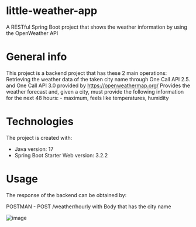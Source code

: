 # little-weather-app
A RESTful Spring Boot project that shows the weather information by using the OpenWeather API

# General info
This project is a backend project that has these 2 main operations: 
  Retrieving the weather data of the taken city name through One Call API 2.5. and One Call API 3.0 provided by https://openweathermap.org/
  Provides the weather forecast and, given a city, must provide the following information for the next 48 hours:
      - maximum, feels like temperatures, humidity
  
# Technologies
The project is created with:
* Java version: 17
* Spring Boot Starter Web version: 3.2.2

# Usage
The response of the backend can be obtained by:

  POSTMAN - POST /weather/hourly with Body that has the city name 

![image](https://github.com/goraldilara/little-weather-app/assets/33300564/4c174a1c-743c-47c3-bc7f-af0e2d81a27f)


  

